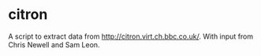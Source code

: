 # citron
A script to extract data from http://citron.virt.ch.bbc.co.uk/. With input from Chris Newell and Sam Leon. 
